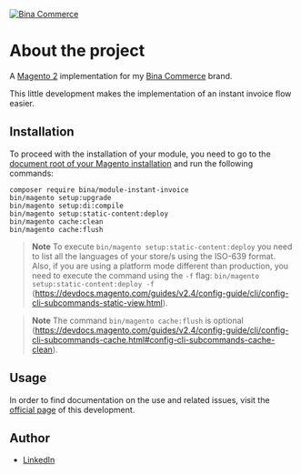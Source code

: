 [![Bina Commerce](https://binacommerce.com/media/repo/banner-readme.png)](https://binacommerce.com/)

# About the project

A [Magento 2](https://business.adobe.com/products/magento/magento-commerce.html) implementation for my [Bina Commerce](https://binacommerce.com/) brand.

This little development makes the implementation of an instant invoice flow easier.

## Installation

To proceed with the installation of your module, you need to go to the [document root of your Magento installation](https://experienceleague.adobe.com/docs/commerce-operations/installation-guide/tutorials/docroot.html) and run the following commands:

```
composer require bina/module-instant-invoice
bin/magento setup:upgrade
bin/magento setup:di:compile
bin/magento setup:static-content:deploy
bin/magento cache:clean
bin/magento cache:flush
```
> **Note**
> To execute `bin/magento setup:static-content:deploy` you need to list all the languages of your store/s using the ISO-639 format. Also, if you are using a platform mode different than production, you need to execute the command using the `-f` flag: `bin/magento setup:static-content:deploy -f` (https://devdocs.magento.com/guides/v2.4/config-guide/cli/config-cli-subcommands-static-view.html).

> **Note**
> The command `bin/magento cache:flush` is optional (https://devdocs.magento.com/guides/v2.4/config-guide/cli/config-cli-subcommands-cache.html#config-cli-subcommands-cache-clean).

## Usage

In order to find documentation on the use and related issues, visit the [official page](https://binacommerce.com/instant-invoice.html) of this development.

## Author

- [LinkedIn](https://www.linkedin.com/in/cristian-marcelo-de-picciotto/) 
